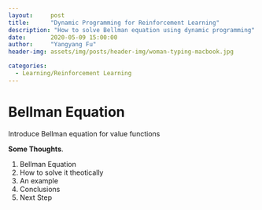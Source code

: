 ```yaml
---
layout:     post
title:      "Dynamic Programming for Reinforcement Learning"
description: "How to solve Bellman equation using dynamic programming"
date:       2020-05-09 15:00:00
author:     "Yangyang Fu"
header-img: assets/img/posts/header-img/woman-typing-macbook.jpg

categories:
  - Learning/Reinforcement Learning
---
```


# Bellman Equation

Introduce Bellman equation for value functions

**Some Thoughts**.

1. Bellman Equation
2. How to solve it theotically
3. An example
4. Conclusions
5. Next Step
